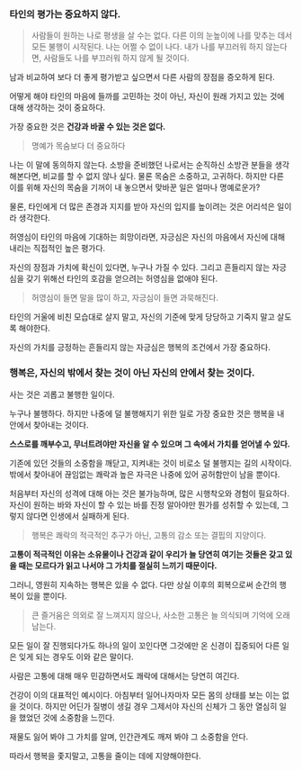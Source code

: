 ### 타인의 평가는 중요하지 않다.

>사람들이 원하는 나로 평생을 살 수는 없다. 다른 이의 눈높이에 나를 맞추는 데서 모든 불행이 시작된다. 
나는 어쩔 수 없이 나다. 내가 나를 부끄러워 하지 않는다면, 사람들도 나를 부끄러워 하지 않게 될 것이다.

남과 비교하여 보다 더 좋게 평가받고 싶으면서 다른 사람의 장점을 증오하게 된다.

어떻게 해야 타인의 마음에 들까를 고민하는 것이 아닌, 자신이 원래 가지고 있는 것에 대해 생각하는 것이 중요하다.

가장 중요한 것은 **건강과 바꿀 수 있는 것은 없다.**

> 명예가 목숨보다 더 중요하다
 
나는 이 말에 동의하지 않는다. 소방을 준비했던 나로서는 순직하신 소방관 분들을 생각해본다면, 비교를 할 수 없지 않나 싶다.
물론 목숨은 소중하고, 고귀하다. 하지만 다른 이를 위해 자신의 목숨을 기꺼이 내 놓으면서 맞바꾼 일은 얼마나 명예로운가?

물론, 타인에게 더 많은 존경과 지지를 받아 자신의 입지를 높이려는 것은 어리석은 일이라 생각한다.

허영심이 타인의 마음에 기대하는 희망이라면, 자긍심은 자신의 마음에서 자신에 대해 내리는 직접적인 높은 평가다.

자신의 장점과 가치에 확신이 있다면, 누구나 가질 수 있다. 그리고 흔들리지 않는 자긍심을 갖기 위해선 타인의 호감을 얻으려는
허영심을 없애야 된다.

> 허영심이 들면 말을 많이 하고, 자긍심이 들면 과묵해진다.

타인의 거울에 비친 모습대로 살지 말고, 자신의 기준에 맞게 당당하고 기죽지 말고 살도록 해야한다.

자신의 가치를 긍정하는 흔들리지 않는 자긍심은 행복의 조건에서 가장 중요하다.

### 행복은, 자신의 밖에서 찾는 것이 아닌 자신의 안에서 찾는 것이다.

사는 것은 괴롭고 불행한 일이다. 

누구나 불행하다. 하지만 나중에 덜 불행해지기 위한 일로 가장 중요한 것은 행복을 내 안에서 찾아내는 것이다.

**스스로를 깨부수고, 무너트려야만 자신을 알 수 있으며 그 속에서 가치를 얻어낼 수 있다.** 

기존에 있던 것들의 소중함을 깨닫고, 지켜내는 것이 비로소 덜 불행지는 길의 시작이다. 밖에서 찾아내어 끊임없는 쾌락과 높은 자극은
나중에 있어 공허함만이 남을 뿐이다.

처음부터 자신의 성격에 대해 아는 것은 불가능하며, 많은 시행착오와 경험이 필요하다.
자신이 원하는 바와 자신이 할 수 있는 바를 진정 알아야만 뭔가를 성취할 수 있는데, 그렇지 않다면 인생에서 실패하게 된다.

> 행복은 쾌락의 적극적인 추구가 아닌, 고통의 감소 또는 결핍의 지양이다.

**고통이 적극적인 이유는 소유물이나 건강과 같이 우리가 늘 당연히 여기는 것들은 갖고 있을 때는 모르다가 읽고 나서야 그 가치를 절실히 느끼기 때문이다.**

그러니, 영원히 지속하는 행복은 있을 수 없다. 다만 상실 이후의 회복으로써 순간의 행복이 있을 뿐이다.

> 큰 즐거움은 의외로 잘 느껴지지 않으나, 사소한 고통은 늘 의식되며 기억에 오래 남는다.

모든 일이 잘 진행되다가도 하나의 일이 꼬인다면 그것에만 온 신경이 집중되어 다른 일은 잊게 되는 경우도 이와 같은 말이다.

사람은 고통에 대해 매우 민감하면서도 쾌락에 대해서는 당연히 여긴다.

건강이 이의 대표적인 예시이다. 아침부터 일어나자마자 모든 몸의 상태를 보는 이는 없을 것이다. 하지만 어딘가 질병이 생길 경우 
그제서야 자신의 신체가 그 동안 열심히 일을 했었던 것에 소중함을 느낀다.

재물도 잃어 봐야 그 가치를 알며, 인간관계도 깨져 봐야 그 소중함을 안다.

따라서 행복을 좇지말고, 고통을 줄이는 데에 지양해야한다.